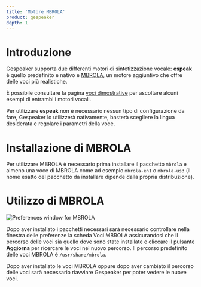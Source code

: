 ```yaml
---
title: 'Motore MBROLA'
product: gespeaker
depth: 1
---
```


# Introduzione
Gespeaker supporta due differenti motori di sintetizzazione vocale: **espeak** è quello predefinito e nativo e [MBROLA](http://tcts.fpms.ac.be/synthesis/), un motore aggiuntivo che offre delle voci più realistiche.

È possibile consultare la pagina [voci dimostrative](../demo) per ascoltare alcuni esempi di entrambi i motori vocali.

Per utilizzare **espeak** non è necessario nessun tipo di configurazione da fare, Gespeaker lo utilizzerà nativamente, basterà scegliere la lingua desiderata e regolare i parametri della voce.

# Installazione di MBROLA
Per utilizzare MBROLA è necessario prima installare il pacchetto ```mbrola``` e almeno una voce di MBROLA come ad esempio ```mbrola-en1``` o ```mbrola-us3``` (il nome esatto del pacchetto da installare dipende dalla propria distribuzione).

# Utilizzo di MBROLA
![Preferences window for MBROLA](/resources/gespeaker/archive/latest/italian/mbrola.png?classes=center)

Dopo aver installato i pacchetti necessari sarà necessario controllare nella finestra delle preferenze la scheda Voci MBROLA assicurandosi che il percorso delle voci sia quello dove sono state installate e cliccare il pulsante **Aggiorna** per ricercare le voci nel nuovo percorso. Il percorso predefinito delle voci MBROLA è ```/usr/share/mbrola```.

Dopo aver installato le voci MBROLA oppure dopo aver cambiato il percorso delle voci sarà necessario riavviare Gespeaker per poter vedere le nuove voci.
